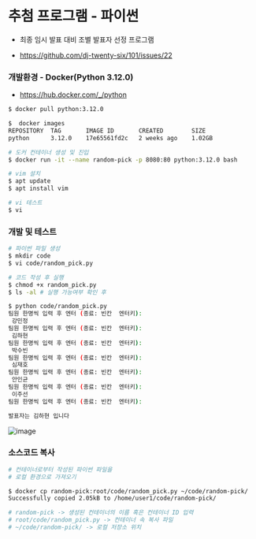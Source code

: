 # 추첨 프로그램 - 파이썬

- 최종 임시 발표 대비 조별 발표자 선정 프로그램

- https://github.com/dj-twenty-six/101/issues/22

### 개발환경 - Docker(Python 3.12.0)

- https://hub.docker.com/_/python

```bash
$ docker pull python:3.12.0

$  docker images
REPOSITORY  TAG       IMAGE ID       CREATED        SIZE
python      3.12.0    17e65561fd2c   2 weeks ago    1.02GB

# 도커 컨테이너 생성 및 진입
$ docker run -it --name random-pick -p 8080:80 python:3.12.0 bash

# vim 설치
$ apt update
$ apt install vim

# vi 테스트
$ vi
```

### 개발 및 테스트

```bash
# 파이썬 파일 생성
$ mkdir code
$ vi code/random_pick.py

# 코드 작성 후 실행
$ chmod +x random_pick.py
$ ls -al # 실행 가능여부 확인 후

$ python code/random_pick.py
팀원 한명씩 입력 후 엔터 (종료: 빈칸  엔터키):
 강민정
팀원 한명씩 입력 후 엔터 (종료: 빈칸  엔터키):
 김하현
팀원 한명씩 입력 후 엔터 (종료: 빈칸  엔터키):
 박수빈
팀원 한명씩 입력 후 엔터 (종료: 빈칸  엔터키):
 심재호
팀원 한명씩 입력 후 엔터 (종료: 빈칸  엔터키):
 안인균
팀원 한명씩 입력 후 엔터 (종료: 빈칸  엔터키):
 이주선
팀원 한명씩 입력 후 엔터 (종료: 빈칸  엔터키):

발표자는 김하현 입니다

```

![image](https://github.com/dj-twenty-six/101/assets/31847834/56dfeb38-78f6-42b5-b259-2d108dda185e)


### 소스코드 복사

```bash
# 컨테이너로부터 작성된 파이썬 파일을
# 로컬 환경으로 가져오기

$ docker cp random-pick:root/code/random_pick.py ~/code/random-pick/
Successfully copied 2.05kB to /home/user1/code/random-pick/

# random-pick -> 생성된 컨테이너의 이름 혹은 컨테이너 ID 입력
# root/code/random_pick.py -> 컨테이너 속 복사 파일
# ~/code/random-pick/ -> 로컬 저장소 위치

```

